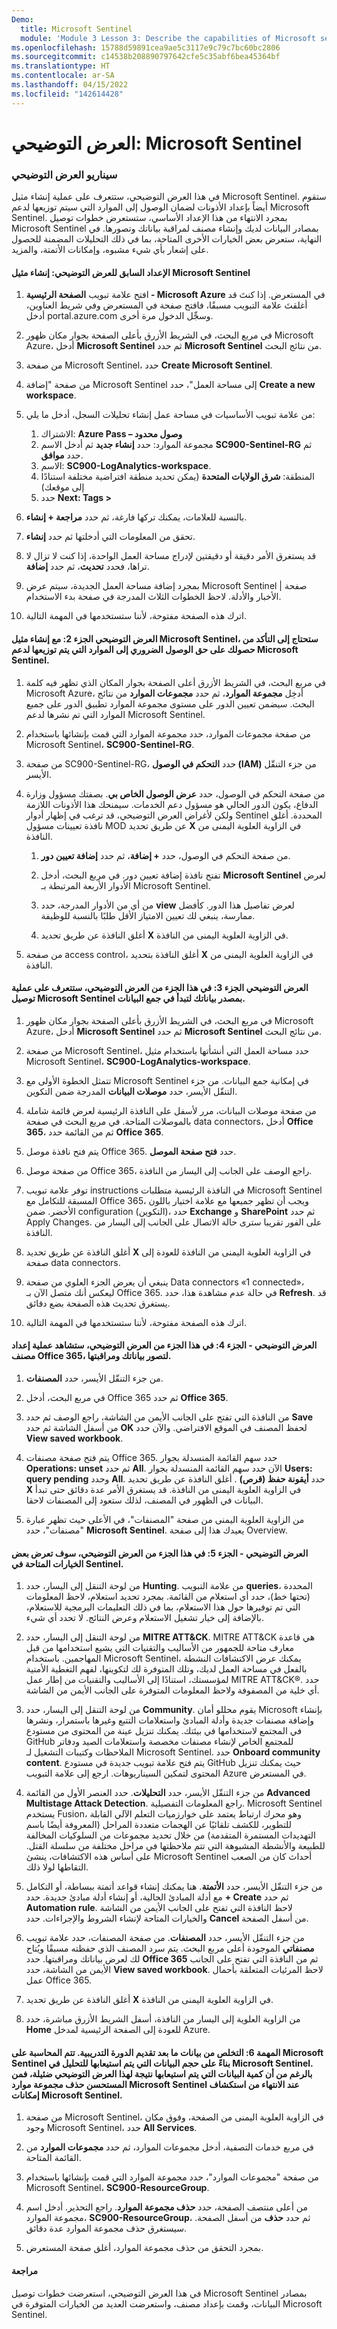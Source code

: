 ```yaml
---
Demo:
  title: Microsoft Sentinel
  module: 'Module 3 Lesson 3: Describe the capabilities of Microsoft security solutions: Describe security capabilities of Microsoft Sentinel'
ms.openlocfilehash: 15788d59891cea9ae5c3117e9c79c7bc60bc2806
ms.sourcegitcommit: c14538b208890797642cfe5c35abf6bea45364bf
ms.translationtype: HT
ms.contentlocale: ar-SA
ms.lasthandoff: 04/15/2022
ms.locfileid: "142614428"
---
```

# <a name="demo-microsoft-sentinel"></a>العرض التوضيحي: Microsoft Sentinel 

### <a name="demo-scenario"></a>سيناريو العرض التوضيحي
في هذا العرض التوضيحي، ستتعرف على عملية إنشاء مثيل Microsoft Sentinel.  ستقوم أيضاً بإعداد الأذونات لضمان الوصول إلى الموارد التي سيتم توزيعها لدعم Microsoft Sentinel.  بمجرد الانتهاء من هذا الإعداد الأساسي، ستستعرض خطوات توصيل Microsoft Sentinel بمصادر البيانات لديك وإنشاء مصنف لمراقبة بياناتك وتصورها.  في النهاية، ستعرض بعض الخيارات الأخرى المتاحة، بما في ذلك التحليلات المضمنة للحصول على إشعار بأي شيء مشبوه، وإمكانات الأتمتة، والمزيد.

#### <a name="pre-demo-setup--create-an-microsoft-sentinel-instance"></a>الإعداد السابق للعرض التوضيحي:  إنشاء مثيل Microsoft Sentinel

1. افتح علامة تبويب **الصفحة الرئيسية - Microsoft Azure** في المستعرض.  إذا كنتَ قد أغلقتَ علامة التبويب مسبقًا، فافتح صفحة في المستعرض وفي شريط العناوين، أدخل portal.azure.com وسجِّل الدخول مرة أخرى.

1. في مربع البحث، في الشريط الأزرق بأعلى الصفحة بجوار مكان ظهور Microsoft Azure، أدخل **Microsoft Sentinel** ثم حدد **Microsoft Sentinel** من نتائج البحث.

1. من صفحة Microsoft Sentinel، حدد **Create Microsoft Sentinel**.

1. من صفحة "إضافة Microsoft Sentinel إلى مساحة العمل"، حدد **Create a new workspace**.

1. من علامة تبويب الأساسيات في مساحة عمل إنشاء تحليلات السجل، أدخل ما يلي:
    1. الاشتراك:  **Azure Pass – وصول محدود**
    1. مجموعة الموارد: حدد **إنشاء جديد** ثم أدخل الاسم **SC900-Sentinel-RG** ثم حدد **موافق**.
    1. الاسم: **SC900-LogAnalytics-workspace**.
    1. المنطقة: **شرق الولايات المتحدة** (يمكن تحديد منطقة افتراضية مختلفة استنادًا إلى موقعك)
    1. حدد **Next: Tags >**

1. بالنسبة للعلامات، يمكنك تركها فارغة، ثم حدد **مراجعة + إنشاء**.

1. تحقق من المعلومات التي أدخلتها ثم حدد **إنشاء**.

1. قد يستغرق الأمر دقيقة أو دقيقتين لإدراج مساحة العمل الواحدة، إذا كنت لا تزال لا تراها، فحدد **تحديث**، ثم حدد **إضافة**.

1. بمجرد إضافة مساحة العمل الجديدة، سيتم عرض Microsoft Sentinel | صفحة الأخبار والأدلة.  لاحظ الخطوات الثلاث المدرجة في صفحة بدء الاستخدام.

1. اترك هذه الصفحة مفتوحة، لأننا ستستخدمها في المهمة التالية.

#### <a name="demo-part-2--with-the-microsoft-sentinel-instance-created-you-will-want-to-make-sure-that-you-have-the-necessary-access-to-the-resources-that-get-deployed-to-support-microsoft-sentinel"></a>العرض التوضيحي الجزء 2:  مع إنشاء مثيل Microsoft Sentinel، ستحتاج إلى التأكد من حصولك على حق الوصول الضروري إلى الموارد التي يتم توزيعها لدعم Microsoft Sentinel.  

1. في مربع البحث، في الشريط الأزرق أعلى الصفحة بجوار المكان الذي تظهر فيه كلمة Microsoft Azure، أدخِل **مجموعة الموارد**، ثم حدد **مجموعات الموارد** من نتائج البحث. سيضمن تعيين الدور على مستوى مجموعة الموارد تطبيق الدور على جميع الموارد التي تم نشرها لدعم Microsoft Sentinel.

1. من صفحة مجموعات الموارد، حدد مجموعة الموارد التي قمت بإنشائها باستخدام Microsoft Sentinel، **SC900-Sentinel-RG**. 

1. من صفحة SC900-Sentinel-RG، حدد **التحكم في الوصول (IAM)** من جزء التنقّل الأيسر.

1. من صفحة التحكم في الوصول، حدد **عرض الوصول الخاص بي**.  بصفتك مسؤول وزارة الدفاع، يكون الدور الحالي هو مسؤول دعم الخدمات.  سيمنحك هذا الأذونات اللازمة ولكن لأغراض العرض التوضيحي، قد ترغب في إظهار أدوار Sentinel المحددة.  أغلق نافذة تعيينات مسؤول MOD عن طريق تحديد **X** في الزاوية العلوية اليمنى من النافذة.

    1. من صفحة التحكم في الوصول، حدد **+ إضافة**، ثم حدد **إضافة تعيين دور**.

    1. تفتح نافذة إضافة تعيين دور.  في مربع البحث، أدخل **Microsoft Sentinel** لعرض الأدوار الأربعة المرتبطة بـ Microsoft Sentinel. 
    1. من أي من الأدوار المدرجة، حدد **view** لعرض تفاصيل هذا الدور.  كأفضل ممارسة، ينبغي لك تعيين الامتياز الأقل طلبًا بالنسبة للوظيفة.  

    1. أغلق النافذة عن طريق تحديد **X** في الزاوية العلوية اليمنى من النافذة.

1. من صفحة access control، أغلق النافذة بتحديد **X** في الزاوية العلوية اليمنى من النافذة.

#### <a name="demo-part-3--in-this-part-of-the-demo-you-will-walk-through-the-process-of-connecting-microsoft-sentinel-to-your-data-source-to-begin-to-collect-data"></a>العرض التوضيحي الجزء 3:  في هذا الجزء من العرض التوضيحي، ستتعرف على عملية توصيل Microsoft Sentinel بمصدر بياناتك لتبدأ في جمع البيانات.

1. في مربع البحث، في الشريط الأزرق بأعلى الصفحة بجوار مكان ظهور Microsoft Azure، أدخل **Microsoft Sentinel** ثم حدد **Microsoft Sentinel** من نتائج البحث.

1. من صفحة Microsoft Sentinel، حدد مساحة العمل التي أنشأتها باستخدام مثيل Microsoft Sentinel، **SC900-LogAnalytics-workspace**.

1. تتمثل الخطوة الأولى مع Microsoft Sentinel في إمكانية جمع البيانات. من جزء التنقّل الأيسر، حدد **موصلات البيانات** المدرجة ضمن التكوين.

1. من صفحة موصلات البيانات، مرر لأسفل على النافذة الرئيسية لعرض قائمة شاملة بالموصلات المتاحة. في مربع البحث في صفحة data connectors، أدخل **Office 365**، ثم من القائمة حدد **Office 365**.

1. يتم فتح نافذة موصل Office 365.  حدد **فتح صفحة الموصل**.

1. من صفحة موصل Office 365، راجع الوصف على الجانب إلى اليسار من النافذة.

1. توفر علامة تبويب instructions في النافذة الرئيسية متطلبات Microsoft Sentinel المسبقة للتكامل مع Office 365، ويجب أن تظهر جميعها مع علامة اختيار باللون الأخضر.   ضمن configuration (التكوين)، حدد **Exchange** و **SharePoint** ثم حدد Apply Changes.  على الفور تقريبا سترى حالة الاتصال على الجانب إلى اليسار من النافذة.

1. أغلق النافذة عن طريق تحديد **X** في الزاوية العلوية اليمنى من النافذة للعودة إلى صفحة data connectors.

1. ينبغي أن يعرض الجزء العلوي من صفحة Data connectors «1 connected»، ليعكس أنك متصل الآن بـ Office 365. في حالة عدم مشاهدة هذا، حدد **Refresh**. قد يستغرق تحديث هذه الصفحة بضع دقائق.

1. اترك هذه الصفحة مفتوحة، لأننا ستستخدمها في المهمة التالية.

#### <a name="demo-part-4--in-this-part-of-the-demo-you-will-walk-through-the-process-of-setting-up-a-workbook-for-office-365-to-visualize-and-monitor-your-data"></a>العرض التوضيحي - الجزء 4:  في هذا الجزء من العرض التوضيحي، ستشاهد عملية إعداد مصنف Office 365، لتصور بياناتك ومراقبتها.

1. من جزء التنقّل الأيسر، حدد **المصنفات**.

1. في مربع البحث، أدخل Office 365 ثم حدد **Office 365**.

1. من النافذة التي تفتح على الجانب الأيمن من الشاشة، راجع الوصف ثم حدد **Save** من أسفل الشاشة ثم حدد **OK** لحفظ المصنف في الموقع الافتراضي.  والآن حدد **View saved workbook**.

1. يتم فتح صفحة مصنفات Office 365.  حدد سهم القائمة المنسدلة بجوار **Operations: unset** ثم حدد **All**.  الآن حدد سهم القائمة المنسدلة بجوار **Users: query pending** وحدد **All**.  حدد **أيقونة حفظ (قرص)** . أغلق النافذة عن طريق تحديد **X** في الزاوية العلوية اليمنى من النافذة. قد يستغرق الأمر عدة دقائق حتى تبدأ البيانات في الظهور في المصنف، لذلك ستعود إلى المصنفات لاحقا.

1. من الزاوية العلوية اليمنى من صفحة "المصنفات"، في الأعلى حيث تظهر عبارة "مصنفات"، حدد **Microsoft Sentinel**. يعيدك هذا إلى صفحة Overview.

#### <a name="demo-part-5--in-this-part-of-the-demo-you-will-show-some-of-the-options-available-in-sentinel"></a>العرض التوضيحي - الجزء 5:  في هذا الجزء من العرض التوضيحي، سوف تعرض بعض الخيارات المتاحة في Sentinel.

1. من لوحة التنقل إلى اليسار، حدد **Hunting**.  من علامة التبويب **queries**، المحددة (تحتها خط)، حدد أي استعلام من القائمة.  بمجرد تحديد استعلام، لاحظ المعلومات التي تم توفيرها حول هذا الاستعلام، بما في ذلك التعليمات البرمجية للاستعلام، بالإضافة إلى خيار تشغيل الاستعلام وعرض النتائج.  لا تحدد أي شيء.

1. من لوحة التنقل إلى اليسار، حدد **MITRE ATT&CK**.  MITRE ATT&CK هي قاعدة معارف متاحة للجمهور من الأساليب والتقنيات التي يشيع استخدامها من قبل المهاجمين. باستخدام Microsoft Sentinel، يمكنك عرض الاكتشافات النشطة بالفعل في مساحة العمل لديك، وتلك المتوفرة لك لتكوينها، لفهم التغطية الأمنية لمؤسستك، استنادًا إلى الأساليب والتقنيات من إطار عمل MITRE ATT&CK®.  حدد أي خلية من المصفوفة ولاحظ المعلومات المتوفرة على الجانب الأيمن من الشاشة.  

1. من لوحة التنقل إلى اليسار، حدد **Community**. يقوم محللو أمان Microsoft بإنشاء وإضافة مصنفات جديدة وأدلة المبادئ واستعلامات التتبع وغيرها باستمرار، ونشرها في المجتمع لاستخدامها في بيئتك. يمكنك تنزيل عينة من المحتوى من مستودع GitHub للمجتمع الخاص لإنشاء مصنفات مخصصة واستعلامات الصيد ودفاتر الملاحظات وكتيبات التشغيل لـ Microsoft Sentinel.  حدد **Onboard community content**.  يتم فتح علامة تبويب جديدة في مستودع GitHub حيث يمكنك تنزيل المحتوى لتمكين السيناريوهات.  ارجع إلى علامة التبويب Azure في المستعرض.

1. من جزء التنقّل الأيسر، حدد **التحليلات**.  حدد العنصر الأول من القائمة **Advanced Multistage Attack Detection**.  راجع المعلومات التفصيلية.  Microsoft Sentinel يستخدم Fusion، وهو محرك ارتباط يعتمد على خوارزميات التعلم الآلي القابلة للتطوير، للكشف تلقائيًا عن الهجمات متعددة المراحل (المعروفة أيضًا باسم التهديدات المستمرة المتقدمة) من خلال تحديد مجموعات من السلوكيات المخالفة للطبيعة والأنشطة المشبوهة التي تتم ملاحظتها في مراحل مختلفة من سلسلة القتل. على أساس هذه الاكتشافات، ينشئ Microsoft Sentinel أحداث كان من الصعب التقاطها لولا ذلك.

1. من جزء التنقّل الأيسر، حدد **الأتمتة**.  هنا يمكنك إنشاء قواعد أتمتة ببساطة، أو التكامل مع أدلة المبادئ الحالية، أو إنشاء أدلة مبادئ جديدة.  حدد **+ Create** ثم حدد **Automation rule**.  لاحظ النافذة التي تفتح على الجانب الأيمن من الشاشة والخيارات المتاحة لإنشاء الشروط والإجراءات.  حدد **Cancel** من أسفل الصفحة.

1. من جزء التنقّل الأيسر، حدد **المصنفات**. من صفحة المصنفات، حدد علامة تبويب **مصنفاتي** الموجودة أعلى مربع البحث.  يتم سرد المصنف الذي حفظته مسبقًا ويُتاح لك لعرض بياناتك ومراقبتها.  حدد **Office 365** ثم من النافذة التي تفتح على الجانب الأيمن من الشاشة، حدد **View saved workbook**.  لاحظ المرئيات المتعلقة بأحمال عمل Office 365.  

1. أغلق النافذة عن طريق تحديد **X** في الزاوية العلوية اليمنى من النافذة.

1. من الزاوية العلوية إلى اليسار من النافذة، أسفل الشريط الأزرق مباشرة، حدد **Home** للعودة إلى الصفحة الرئيسية لمدخل Azure.

#### <a name="task-6-post-course-delivery-tear-down-microsoft-sentinel-is-billed-based-on-the-volume-of-data-ingested-for-analysis-in-microsoft-sentinel-although-the-amount-of-data-ingested-as-a-result-of-this-demo-is-minimal-it-is-recommended-that-you-delete-the-microsoft-sentinel-resource-group-when-you-are-done-exploring-the-capabilities-of-microsoft-sentinel"></a>المهمة 6: التخلص من بيانات ما بعد تقديم الدورة التدريبية. تتم المحاسبة على Microsoft Sentinel بناءً على حجم البيانات التي يتم استيعابها للتحليل في Microsoft Sentinel. بالرغم من أن كمية البيانات التي يتم استيعابها نتيجة لهذا العرض التوضيحي ضئيلة، فمن المستحسن حذف مجموعة موارد Microsoft Sentinel عند الانتهاء من استكشاف إمكانات Microsoft Sentinel.

1. من صفحة Microsoft Sentinel، في الزاوية العلوية اليمنى من الصفحة، وفوق مكان وجود Microsoft Sentinel، حدد **All Services**.

2. في مربع خدمات التصفية، أدخل مجموعات الموارد، ثم حدد **مجموعات الموارد** من القائمة المتاحة.

3. من صفحة "مجموعات الموارد"، حدد مجموعة الموارد التي قمت بإنشائها باستخدام Microsoft Sentinel، **SC900-ResourceGroup**.

4. من أعلى منتصف الصفحة، حدد **حذف مجموعة الموارد**.  راجع التحذير.  أدخل اسم مجموعة الموارد، **SC900-ResourceGroup**، ثم حدد **حذف** من أسفل الصفحة.  سيستغرق حذف مجموعة الموارد عدة دقائق.

5. بمجرد التحقق من حذف مجموعة الموارد، أغلق صفحة المستعرض. 

#### <a name="review"></a>مراجعة

في هذا العرض التوضيحي، استعرضت خطوات توصيل Microsoft Sentinel بمصادر البيانات، وقمت بإعداد مصنف، واستعرضت العديد من الخيارات المتوفرة في Microsoft Sentinel.